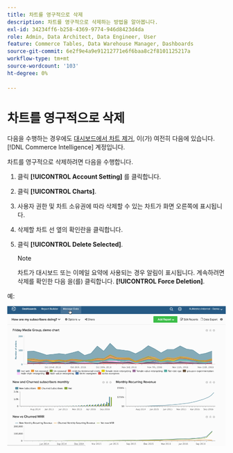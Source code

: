 ```yaml
---
title: 차트를 영구적으로 삭제
description: 차트를 영구적으로 삭제하는 방법을 알아봅니다.
exl-id: 34234ff6-b258-4369-9774-946d8423d4da
role: Admin, Data Architect, Data Engineer, User
feature: Commerce Tables, Data Warehouse Manager, Dashboards
source-git-commit: 6e2f9e4a9e91212771e6f6baa8c2f8101125217a
workflow-type: tm+mt
source-wordcount: '103'
ht-degree: 0%

---
```


# 차트를 영구적으로 삭제

다음을 수행하는 경우에도 [대시보드에서 차트 제거](../../data-user/dashboards/remove-charts-dashboard.md), 이(가) 여전히 다음에 있습니다. [!DNL Commerce Intelligence] 계정입니다.

차트를 영구적으로 삭제하려면 다음을 수행합니다.

1. 클릭 **[!UICONTROL Account Setting]** 를 클릭합니다.

1. 클릭 **[!UICONTROL Charts]**.

1. 사용자 권한 및 차트 소유권에 따라 삭제할 수 있는 차트가 화면 오른쪽에 표시됩니다.

1. 삭제할 차트 선 옆의 확인란을 클릭합니다.

1. 클릭 **[!UICONTROL Delete Selected]**.

   >[!NOTE]
   >
   >차트가 대시보드 또는 이메일 요약에 사용되는 경우 알림이 표시됩니다. 계속하려면 삭제를 확인한 다음 을(를) 클릭합니다. **[!UICONTROL Force Deletion]**.

예:

![차트 삭제](../../assets/deletechart.gif)<!--{: width="630" height="402"}-->
